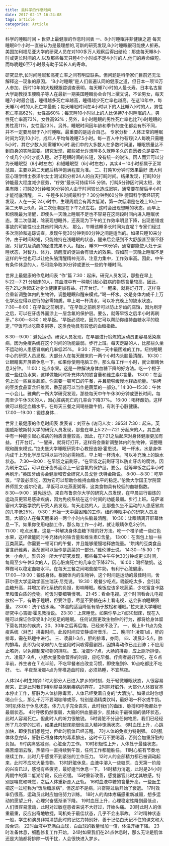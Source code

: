```yaml
---
title: 最科学的作息时间
date: 2017-02-17 16:24:08
tags: article
categories: Article
---
```

科学的睡眠时间 + 世界上最健康的作息时间表
一、8小时睡眠并非健康之道
每天睡眠8个小时一直被认为是最理想的,可新的研究发现,8小时睡眠很可能使人折寿。
美国加利福尼亚大学的研究人员在对100多万人观察后得出结论：那些每天睡8小时或更长时间的人,以及那些每天只睡4个小时或不足4小时的人,他们的寿命缩短。而每晚睡6至7小时最有助于延长人的寿命。
<!--more-->
研究显示,长时间睡眠和高死亡率之间有明显联系。但问题是科学家们目前还无法解释这一现象的原因。
 “8小时睡眠”是人们普遍认同的健康之道，但日本一项10万人参加、历时10年的大规模跟踪调查表明，每天睡7小时的人最长寿。日本名古屋大学副教授玉腰晓子等人在最新一期美国睡眠协会会刊上撰文说，不论男女，每天睡7小时最合适，睡得越多死亡率越高，睡得越少死亡率也越高。在这10年中，每天睡7小时的人死亡率最低；每天睡眠时间在4小时以下的人比睡7小时的人，男性死亡率高62%，女性高60%；每天睡10小时以上的人比保持7小时睡眠的人，男性死亡率高73%，女性高92%；另外，8小时睡眠的男性死亡率也比7小时睡眠的男性高11%，女性高23%。另外，睡眠时间因年龄和季节的变化都会有所不同，并不一定要局限于7小时睡眠，最重要的是适合自己。
专家分析：人体正常的睡眠时间为5到10小时，成年人平均每晚睡7.5小时。每一百人中约有1到2人每晚只需睡5小时，其它少数人则需睡10小时.我们中的大多数人在多数时间里，睡眠质量达不到自身的实际需要。研究发现，那些被允许想睡多久就睡多久的自愿者总是要花一个或几个小时才能入睡。对于睡眠时间的长短，没有统一的说法。因人而异可以分为长睡眠型（8小时左右）和短睡眠型（6小时左右），其实4－10小时都属于正常范围，主要以第二天醒后精神饱满程度为准。
二、打盹10分钟时效果最好
澳大利亚心理学博士泰泽尔女士测试和分析24人的白天打盹时间。结果发现，打盹10分钟能最大程度减少疲劳，“疗效”最长可持续155 分钟。打盹5分钟因时间太短，效果有限；打盹20分钟和30分钟的人由于时间较长造成迟钝，通常要在醒后半小时才能彻底清醒。
三、午睡多长时间最科学？30分钟到60分钟
德国科学家经研究发现，人在一天 24小时中，生理周期会有两次低潮，第一次低潮是在晚上10点—第二天早上6点。第二次低潮是在下午2点左右。这时会出现想睡的状态。而早上和傍晚最为清醒，即使头一天晚上睡眠不足也不容易在这两段时间内进入睡眠状态。第二次低潮，除表现想睡外，还表现为下午的工作效率明显下降，出现差错或事故的可能性也比其他时间内大。
那么，午睡该睡多长时间为宜呢？专家们经过多次测验和追踪调查，发现午觉30分钟到60分钟之间是适当的。如果只睡10来分钟，由于时间较短，只能维持在浅睡眠的状态，醒来后会感到不大舒服甚至很不舒服，对智力及清醒的促进效果不大。相反，睡30—60分钟，通常都能使人处于深睡状态，对智力、体力、清醒度的促进会有很大的效果。假如前一天晚上睡眠不足这样的午觉也可以让他头脑清醒精神充沛，注意力集中，工作效率高。因此，中午有条件休息的人，尽可能争取30分钟或更长一些的午睡时间。
 
世界上最健康的作息时间表
“作”篇
7:30：起床。研究人员发现，那些在早上5:22―7:21 分起床的人，其血液中有一种能引起心脏病的物质含量较高，因此，在7:21之后起床对身体健康更加有益。打开台灯。“一醒来，就将灯打开，这样将会重新调整体内的生物钟，调整睡眠和醒来模式。”喝一杯水。水是身体内成千上万化学反应得以进行的必需物质。早上喝一杯清水，可以补充晚上的缺水状态。
7:30―8:00：在早饭之前刷牙。“在早饭之前刷牙可以防止牙齿的腐蚀，因为刷牙之后，可以在牙齿外面涂上一层含氟的保护层。要么，就等早饭之后半小时再刷牙。”
8:00―8:30：吃早饭。“早饭必须吃，因为它可以帮助你维持血糖水平的稳定，”早饭可以吃燕麦粥等，这类食物具有较低的血糖指数。
 
8:30―9:00：避免运动。研究人员发现，在早晨进行锻炼的运动员更容易感染疾病，因为免疫系统在这个时间的功能最弱。步行上班。每天走路的人，比那些久坐不运动的人患感冒病的几率低25%。
9:30：开始一天中最困难的工作。纽约睡眠中心的研究人员发现，大部分人在每天醒来的一两个小时内头脑最清醒。
10:30：让眼睛离开屏幕休息一下。如果你使用电脑工作，那么每工作一小时，就让眼睛休息3分钟。
11:00：吃点水果。这是一种解决身体血糖下降的好方法。吃一个橙子或一些红色水果，这样做能同时补充体内的铁含量和维生素C含量。
13:00：在面包上加一些豆类蔬菜。你需要一顿可口的午餐，并且能够缓慢地释放能量。“烘烤的豆类食品富含纤维素，番茄酱可以当作是蔬菜的一部分。”
14:30―15:30：午休一小会儿。雅典的一所大学研究发现，那些每天中午午休30分钟或更长时间，每周至少午休3次的人，因心脏病死亡的几率会下降37%。
16:00：喝杯酸奶。这样做可以稳定血糖水平。在每天三餐之间喝些酸牛奶，有利于心脏健康。
17:00―19:00：锻炼身体...
 
世界上最健康的作息时间表
发表者：刘亚东 (访问人次：3953)
7:30：起床。英国威斯敏斯特大学的研究人员发现，那些在早上5:22―7:21 分起床的人，其血液中有一种能引起心脏病的物质含量较高，因此，在7:21之后起床对身体健康更加有益。
打开台灯。“一醒来，就将灯打开，这样将会重新调整体内的生物钟，调整睡眠和醒来模式。”拉夫堡大学睡眠研究中心教授吉姆·霍恩说。
喝一杯水。水是身体内成千上万化学反应得以进行的必需物质。早上喝一杯清水，可以补充晚上的缺水状态。
7:30―8:00：在早饭之前刷牙。“在早饭之前刷牙可以防止牙齿的腐蚀，因为刷牙之后，可以在牙齿外面涂上一层含氟的保护层。要么，就等早饭之后半小时再刷牙。”英国牙齿协会健康和安全研究人员戈登·沃特金斯说。
8:00―8:30：吃早饭。“早饭必须吃，因为它可以帮助你维持血糖水平的稳定。”伦敦大学国王学院营养师凯文·威尔伦说。早饭可以吃燕麦粥等，这类食物具有较低的血糖指数。
8:30―9:00：避免运动。来自布鲁奈尔大学的研究人员发现，在早晨进行锻炼的运动员更容易感染疾病，因为免疫系统在这个时间的功能最弱。步行上班。马萨诸塞州大学医学院的研究人员发现，每天走路的人，比那些久坐不运动的人患感冒病的几率低25%。
9:30：开始一天中最困难的工作。纽约睡眠中心的研究人员发现，大部分人在每天醒来的一两个小时内头脑最清醒。
10:30：让眼睛离开屏幕休息一下。如果你使用电脑工作，那么每工作一小时，就让眼睛休息3分钟。
11:00：吃点水果。这是一种解决身体血糖下降的好方法。吃一个橙子或一些红色水果，这样做能同时补充体内的铁含量和维生素C含量。
13:00：在面包上加一些豆类蔬菜。你需要一顿可口的午餐，并且能够缓慢地释放能量。“烘烤的豆类食品富含纤维素，番茄酱可以当作是蔬菜的一部分。”维伦博士说。
14:30―15:30：午休一小会儿。雅典的一所大学研究发现，那些每天中午午休30分钟或更长时间，每周至少午休3次的人，因心脏病死亡的几率会下降37%。
16:00：喝杯酸奶。这样做可以稳定血糖水平。在每天三餐之间喝些酸牛奶，有利于心脏健康。
17:00―19:00：锻炼身体。根据体内的生物钟，这个时间是运动的最佳时间，舍菲尔德大学运动学医生瑞沃·尼克说。
19:30：晚餐少吃点。晚饭吃太多，会引起血糖升高，并增加消化系统的负担，影响睡眠。晚饭应该多吃蔬菜，少吃富含卡路里和蛋白质的食物。吃饭时要细嚼慢咽。
21:45：看会电视。这个时间看会儿电视放松一下，有助于睡眠，但要注意，尽量不要躺在床上看电视，这会影响睡眠质量。
23:00：洗个热水澡。“体温的适当降低有助于放松和睡眠。”拉夫堡大学睡眠研究中心吉姆·霍恩教授说。
23:30：上床睡觉。如果你早上7点30起床，现在入睡可以保证你享受8小时充足的睡眠。
任何试图更改生物钟的行为，都将给身体留下莫名其妙的疾病，20、30年之后再后悔，已经来不及了。
一、晚上9-11点为免疫系统（淋巴）排毒时间，此段时间应安静或听音乐。
二、晚间11-凌晨1点，肝的排毒，需在熟睡中进行。
三、凌晨1-3点，胆的排毒，亦同。
四、凌晨3-5点，肺的排毒。此即为何咳嗽的人在这段时间咳得最剧烈，因排毒动作已走到肺；不应用止咳药，以免抑制废积物的排除。
五、凌晨5-7点，大肠的排毒，应上厕所排便。
六、凌晨7-9点，小肠大量吸收营养的时段，应吃早餐。疗病者最好早吃，在６点半前，养生者在７点半前，不吃早餐者应改变习惯，即使拖到9、10点吃都比不吃好。
七、半夜至凌晨4点为脊椎造血时段，必须熟睡，不宜熬夜。
 
人体24小时生物钟 
1时大部分人已进入梦乡的时刻，处于轻微睡眠状态，人很容易醒来，正是此时我们特别容易感到疾病的存在。
2时除肝脏外，大部分人体器官基本停止工作，肝脏为人体排除毒素，人体已经受着自身的“大清洗”。如果此时你想喝点什么，那么千万不要喝咖啡或茶，特别是酒精类饮料，最好喝一杯水或牛奶。
3时肌体处于休息状态，体力几乎完全丧失，此时我们的血压、脉搏和呼吸都处于最弱状态。
4时呼吸仍然很弱，大脑的供血量最少，肌体处于最微弱的循环状态，此时人容易死亡。但此时人的听力很敏锐。
5时肾脏不分泌任何物质，我们已经经历了几次梦的过程，如果此时起床能很快进入精神饱满状态。
6时血压上升，心跳加快，即使我们想睡觉，但此时肌体已经苏醒。
7时人体的免疫力特别强。
8时肌体休息完毕，肝脏已将身体内的毒素排出，这时千万不要喝酒，否则会加重肝脏的负担。
9时病痛感减弱，心脏全力工作。
10时积极性上升，人体处于最佳状态，痛苦烟消云散，热情将一直持续到午饭，任何工作都能胜任。
11时心脏有节奏地继续工作，此时几乎感觉不到紧张的工作压力。
12时人的全部精力都已被调动起来，此时不应吃大量食物。
13时肝脏休息，血液中溶入一些糖原，白天第一阶段的兴奋已过，感觉有些疲劳，最好适当休息一下。
14时精力消退，此时是24小时周期中的第二低潮阶段，反应迟缓。
15时重新改善，感觉器官此时尤其敏感，特别是嗅觉和味觉，之后人体重新走入正轨。
16时血液中糖的含量升高，一些医生把这一过程称为“饭后糖尿病”，但这却不是病，兴奋期过后开始了衰退。
17时效率仍很高，运动员此时应加倍努力训练。
18时人的肉体疼痛感重新减弱，想多运动的愿望上升，心理兴奋感渐渐下降。
19时血压上升，心理稳定性降到最低点，人们很容易激动，此时对过敏症患者来说不大好过，开始头痛。
20时此时人的体重最重，反应出奇地敏捷，司机处于最佳状态，几乎不会出事故。
21时精神状态一般，学生和演员非常清楚此时的记忆力特别好，善于记忆白天记不住的课文和大段台词。
22时血液中充满白血球，白血球的数量增加一倍，体温开始下降。
23时准备休息，细胞修复工作开始。
24时如果我们在24点休息时，那么无论是肌体还是大脑都将排除一切干扰，人会很快进入梦乡。
